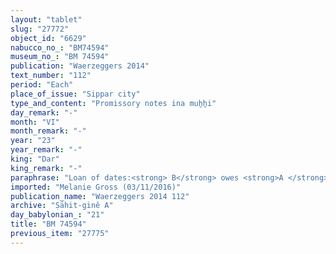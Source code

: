 ```yaml
---
layout: "tablet"
slug: "27772"
object_id: "6629"
nabucco_no_: "BM74594"
museum_no_: "BM 74594"
publication: "Waerzeggers 2014"
text_number: "112"
period: "Each"
place_of_issue: "Sippar city"
type_and_content: "Promissory notes ina muẖẖi"
day_remark: "-"
month: "VI"
month_remark: "-"
year: "23"
year_remark: "-"
king: "Dar"
king_remark: "-"
paraphrase: "Loan of dates:<strong> B</strong> owes <strong>A </strong>7;2.3 kor (1,350 l) of dates, impost (<em>imittu</em>) of Du(r)bissu. The debtor will give the dates in Arahsamna (VIII), in the enclosure (<em>haṣāru</em>), in the measure (<em>ma&scaron;īhu</em>) of 1 <em>pānu</em>, in one delivery (<em>ina muhhi</em> <em>i&scaron;ten ritti</em>). With each kor of dates he will supply palm-leaf baskets (<em>tuhallu</em>), date baskets (<em>gip&ucirc;</em>), date palm fronds (<em>libbu</em>), date palm fibres (<em>mangagu</em>) and loads of palm-frond ribs (<em>biltu &scaron;a huṣābi</em>). The wages in dates (<em>sissinnu</em>) are not yet paid off (<em>eṭēru</em><em> Stat.</em>). 3 witnesses and the scribe.<br /> &nbsp;<br /> <strong>A</strong> = Marduk-rēmanni/Bēl-uballiṭ//Ṣāhit-sattukki; <strong>B</strong> = Bēl-uballiṭ/Ṣillāya//Mu&scaron;ēzib; Scribe = Nab&ucirc;-ittannu/Nergal-ina-tē&scaron;&icirc;-ēṭir//&Scaron;ang&ucirc;-&Scaron;ama&scaron;<br /> &nbsp;"
imported: "Melanie Gross (03/11/2016)"
publication_name: "Waerzeggers 2014 112"
archive: "Ṣāhit-ginê A"
day_babylonian_: "21"
title: "BM 74594"
previous_item: "27775"
---
```

